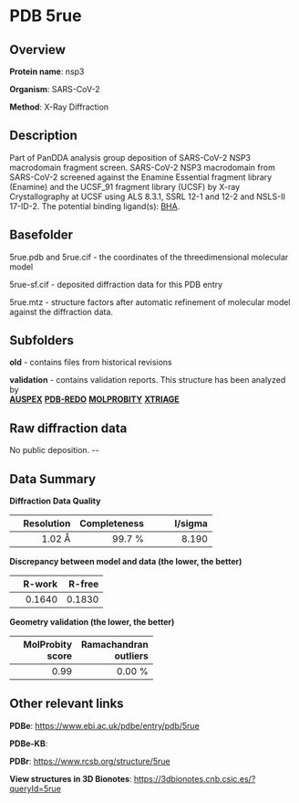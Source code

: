 # PDB 5rue

## Overview

**Protein name**: nsp3

**Organism**: SARS-CoV-2

**Method**: X-Ray Diffraction

## Description

Part of PanDDA analysis group deposition of SARS-CoV-2 NSP3 macrodomain fragment screen. SARS-CoV-2 NSP3 macrodomain from SARS-CoV-2 screened against the Enamine Essential fragment library (Enamine) and the UCSF_91 fragment library (UCSF) by X-ray Crystallography at UCSF using ALS 8.3.1, SSRL 12-1 and 12-2 and NSLS-II 17-ID-2. The potential binding ligand(s): [BHA](https://www.rcsb.org/ligand/BHA).

## Basefolder

5rue.pdb and 5rue.cif - the coordinates of the threedimensional molecular model

5rue-sf.cif - deposited diffraction data for this PDB entry

5rue.mtz - structure factors after automatic refinement of molecular model against the diffraction data.

## Subfolders



**old** - contains files from historical revisions

**validation** - contains validation reports. This structure has been analyzed by <br>[**AUSPEX**](https://github.com/thorn-lab/coronavirus_structural_task_force/tree/master/pdb/nsp3/SARS-CoV-2/5rue/validation/auspex) [**PDB-REDO**](https://github.com/thorn-lab/coronavirus_structural_task_force/tree/master/pdb/nsp3/SARS-CoV-2/5rue/validation/pdb-redo) [**MOLPROBITY**](https://github.com/thorn-lab/coronavirus_structural_task_force/tree/master/pdb/nsp3/SARS-CoV-2/5rue/validation/molprobity) [**XTRIAGE**](https://github.com/thorn-lab/coronavirus_structural_task_force/blob/master/pdb/nsp3/SARS-CoV-2/5rue/validation/Xtriage_output.log)  



## Raw diffraction data

No public deposition. --<br> 

## Data Summary
**Diffraction Data Quality**

|   | Resolution | Completeness| I/sigma |
|---|-------------:|----------------:|--------------:|
|   |1.02 Å|99.7  %|<img width=50/>8.190|

**Discrepancy between model and data (the lower, the better)**

|   | **R-work**| **R-free**   
|---|-------------:|----------------:|           
||  0.1640|  0.1830|

**Geometry validation (the lower, the better)**

|   |**MolProbity<br>score**| **Ramachandran<br>outliers** 
|---|-------------:|----------------:|
||  0.99|  0.00 %|

 

 



## Other relevant links 
**PDBe**:  https://www.ebi.ac.uk/pdbe/entry/pdb/5rue

**PDBe-KB**:  
 
**PDBr**: https://www.rcsb.org/structure/5rue 

**View structures in 3D Bionotes**: https://3dbionotes.cnb.csic.es/?queryId=5rue

